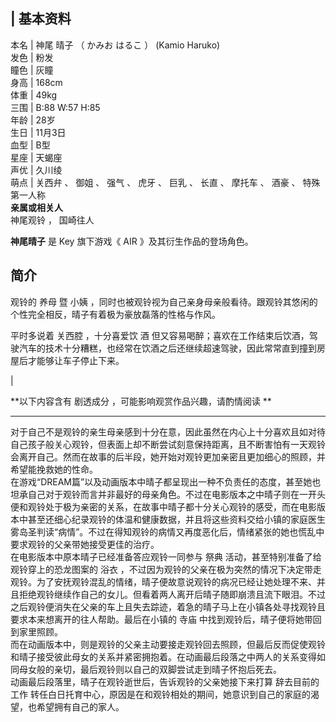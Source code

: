 |  **基本资料**  
---  
本名  |  神尾 晴子  （  かみお はるこ  ）  (Kamio Haruko)   
发色  |  粉发   
瞳色  |  灰瞳   
身高  |  168cm   
体重  |  49kg   
三围  |  B:88 W:57 H:85   
年龄  |  28岁   
生日  |  11月3日   
血型  |  B型   
星座  |  天蝎座   
声优  |  久川绫   
萌点  |  关西弁  、  御姐  、  强气  、  虎牙  、  巨乳  、  长直  、  摩托车  、  酒豪  、  特殊第一人称   
**亲属或相关人**  
神尾观铃  ，  国崎往人  
  
**神尾晴子** 是  Key  旗下游戏《  AIR  》及其衍生作品的登场角色。

##  简介

观铃的  养母  暨  小姨  ，同时也被观铃视为自己亲身母亲般看待。跟观铃其悠闲的个性完全相反，晴子有着极为豪放磊落的性格与作风。

平时多说着  关西腔  ，十分喜爱饮  酒
但又容易喝醉；喜欢在工作结束后饮酒，驾驶汽车的技术十分糟糕，也经常在饮酒之后还继续超速驾驶，因此常常直到撞到房屋后才能够让车子停止下来。

|

**以下内容含有 剧透成分  ，可能影响观赏作品兴趣，请酌情阅读 **  
  
---  
对于自己不是观铃的亲生母亲感到十分在意，因此虽然在内心上十分喜欢且如对待自己孩子般关心观铃，但表面上却不断尝试刻意保持距离，且不断害怕有一天观铃会离开自己。然而在故事的后半段，她开始对观铃更加亲密且更加细心的照顾，并希望能挽救她的性命。
</br>
在游戏“DREAM篇”以及动画版本中晴子都呈现出一种不负责任的态度，甚至她也坦承自己对于观铃而言并非最好的母亲角色。不过在电影版本之中晴子则在一开头便和观铃处于极为亲密的关系，在故事中晴子都十分关心观铃的感受，而在电影版本中甚至还细心纪录观铃的体温和健康数据，并且将这些资料交给小镇的家庭医生雾岛圣判读“病情”。不过在得知观铃的病情又再度恶化后，情绪紧张的她也慌乱中要求观铃的父亲带她接受更佳的治疗。
</br> 在电影版本中原本晴子已经准备答应观铃一同参与  祭典  活动，甚至特别准备了给观铃穿上的恐龙图案的  浴衣
，不过因为观铃的父亲在极为突然的情况下决定带走观铃。为了安抚观铃混乱的情绪，晴子便故意说观铃的病况已经让她处理不来、并且拒绝观铃继续作自己的女儿。但看着两人离开后晴子随即崩溃且流下眼泪。不过之后观铃便消失在父亲的车上且失去踪迹，着急的晴子马上在小镇各处寻找观铃且要求本来想离开的往人帮助。最后在小镇的
寺庙  中找到观铃后，晴子便将她带回到家里照顾。 </br>
而在动画版本中，则是观铃的父亲主动要接走观铃回去照顾，但最后反而促使观铃和晴子接受彼此母女的关系并紧密拥抱着。在动画最后段落之中两人的关系变得如同母女般的亲切，最后观铃则以自己的双脚尝试走到晴子怀抱后死去。
</br> 动画最后段落里，晴子在观铃逝世后，告诉观铃的父亲她接下来打算  辞去目前的工作
转任白日托育中心，原因是在和观铃相处的期间，她意识到自己的家庭的渴望，也希望拥有自己的家人。 </br>

